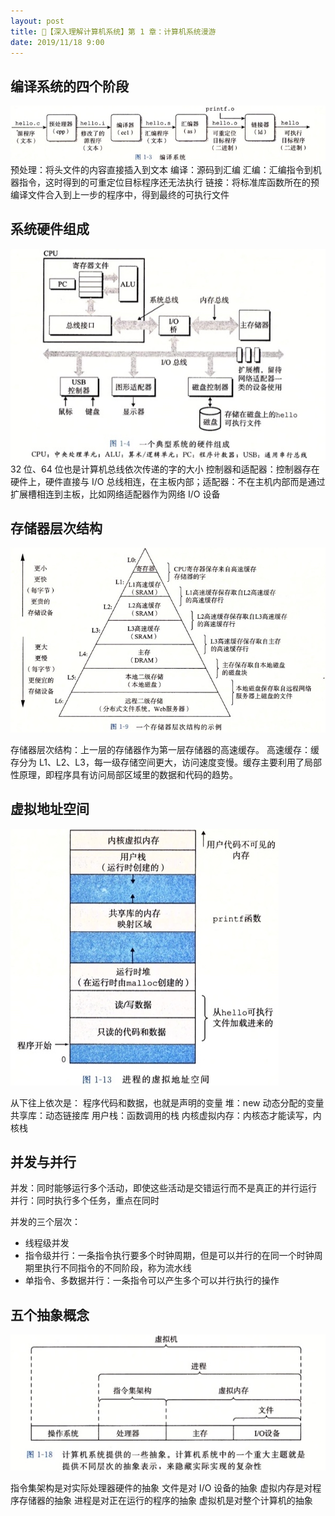 ```yaml
---
layout: post
title: 📔【深入理解计算机系统】第 1 章：计算机系统漫游
date: 2019/11/18 9:00
---
```


## 编译系统的四个阶段
![](/media/15740402009251.jpg)
预处理：将头文件的内容直接插入到文本
编译：源码到汇编
汇编：汇编指令到机器指令，这时得到的可重定位目标程序还无法执行
链接：将标准库函数所在的预编译文件合入到上一步的程序中，得到最终的可执行文件

## 系统硬件组成
![](/media/15740402139451.jpg)
32 位、64 位也是计算机总线依次传递的字的大小
控制器和适配器：控制器存在硬件上，硬件直接与 I/O 总线相连，在主板内部；适配器：不在主机内部而是通过扩展槽相连到主板，比如网络适配器作为网络 I/O 设备

## 存储器层次结构
![](/media/15740402238915.jpg)

存储器层次结构：上一层的存储器作为第一层存储器的高速缓存。
高速缓存：缓存分为 L1、L2、L3，每一级存储空间更大，访问速度变慢。缓存主要利用了局部性原理，即程序具有访问局部区域里的数据和代码的趋势。

## 虚拟地址空间
![](/media/15740402290522.jpg)

从下往上依次是：
程序代码和数据，也就是声明的变量
堆：new 动态分配的变量
共享库：动态链接库
用户栈：函数调用的栈
内核虚拟内存：内核态才能读写，内核栈

## 并发与并行

并发：同时能够运行多个活动，即使这些活动是交错运行而不是真正的并行运行
并行：同时执行多个任务，重点在同时

并发的三个层次：

- 线程级并发
- 指令级并行：一条指令执行要多个时钟周期，但是可以并行的在同一个时钟周期里执行不同指令的不同阶段，称为流水线
- 单指令、多数据并行：一条指令可以产生多个可以并行执行的操作

## 五个抽象概念
![](/media/15740402390128.jpg)

指令集架构是对实际处理器硬件的抽象
文件是对 I/O 设备的抽象
虚拟内存是对程序存储器的抽象
进程是对正在运行的程序的抽象
虚拟机是对整个计算机的抽象
